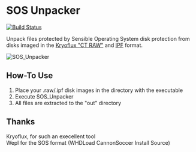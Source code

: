 # SOS Unpacker
[![Build Status](https://api.travis-ci.com/OpenFodder/SOS_Unpacker.svg?branch=master)](https://travis-ci.org/OpenFodder/SOS_Unpacker)

Unpack files protected by Sensible Operating System disk protection from disks imaged in the [Kryoflux "CT RAW"](https://blog.legacymode.com/2018/09/09/floppy-disk-archiving/) and [IPF](http://www.softpres.org/glossary:ipf) format.

![SOS_Unpacker](https://user-images.githubusercontent.com/1327406/47248632-6ebe2b00-d457-11e8-9f09-5215660799b8.png)

## How-To Use

1. Place your .raw/.ipf disk images in the directory with the executable
2. Execute SOS_Unpacker
3. All files are extracted to the "out" directory

## Thanks

Kryoflux, for such an execellent tool  
Wepl for the SOS format (WHDLoad CannonSoccer Install Source)

